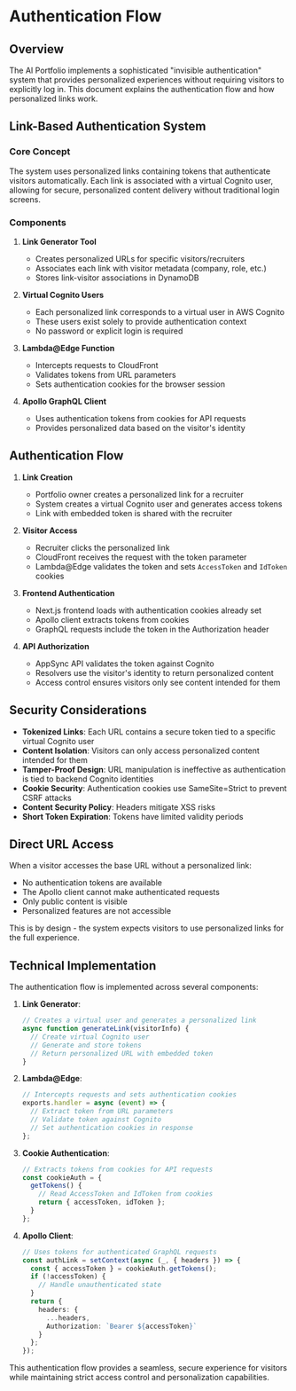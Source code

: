 # Authentication Flow

## Overview

The AI Portfolio implements a sophisticated "invisible authentication" system that provides personalized experiences without requiring visitors to explicitly log in. This document explains the authentication flow and how personalized links work.

## Link-Based Authentication System

### Core Concept

The system uses personalized links containing tokens that authenticate visitors automatically. Each link is associated with a virtual Cognito user, allowing for secure, personalized content delivery without traditional login screens.

### Components

1. **Link Generator Tool**

   - Creates personalized URLs for specific visitors/recruiters
   - Associates each link with visitor metadata (company, role, etc.)
   - Stores link-visitor associations in DynamoDB

2. **Virtual Cognito Users**

   - Each personalized link corresponds to a virtual user in AWS Cognito
   - These users exist solely to provide authentication context
   - No password or explicit login is required

3. **Lambda@Edge Function**

   - Intercepts requests to CloudFront
   - Validates tokens from URL parameters
   - Sets authentication cookies for the browser session

4. **Apollo GraphQL Client**
   - Uses authentication tokens from cookies for API requests
   - Provides personalized data based on the visitor's identity

## Authentication Flow

1. **Link Creation**

   - Portfolio owner creates a personalized link for a recruiter
   - System creates a virtual Cognito user and generates access tokens
   - Link with embedded token is shared with the recruiter

2. **Visitor Access**

   - Recruiter clicks the personalized link
   - CloudFront receives the request with the token parameter
   - Lambda@Edge validates the token and sets `AccessToken` and `IdToken` cookies

3. **Frontend Authentication**

   - Next.js frontend loads with authentication cookies already set
   - Apollo client extracts tokens from cookies
   - GraphQL requests include the token in the Authorization header

4. **API Authorization**
   - AppSync API validates the token against Cognito
   - Resolvers use the visitor's identity to return personalized content
   - Access control ensures visitors only see content intended for them

## Security Considerations

- **Tokenized Links**: Each URL contains a secure token tied to a specific virtual Cognito user
- **Content Isolation**: Visitors can only access personalized content intended for them
- **Tamper-Proof Design**: URL manipulation is ineffective as authentication is tied to backend Cognito identities
- **Cookie Security**: Authentication cookies use SameSite=Strict to prevent CSRF attacks
- **Content Security Policy**: Headers mitigate XSS risks
- **Short Token Expiration**: Tokens have limited validity periods

## Direct URL Access

When a visitor accesses the base URL without a personalized link:

- No authentication tokens are available
- The Apollo client cannot make authenticated requests
- Only public content is visible
- Personalized features are not accessible

This is by design - the system expects visitors to use personalized links for the full experience.

## Technical Implementation

The authentication flow is implemented across several components:

1. **Link Generator**:

   ```typescript
   // Creates a virtual user and generates a personalized link
   async function generateLink(visitorInfo) {
     // Create virtual Cognito user
     // Generate and store tokens
     // Return personalized URL with embedded token
   }
   ```

2. **Lambda@Edge**:

   ```typescript
   // Intercepts requests and sets authentication cookies
   exports.handler = async (event) => {
     // Extract token from URL parameters
     // Validate token against Cognito
     // Set authentication cookies in response
   };
   ```

3. **Cookie Authentication**:

   ```typescript
   // Extracts tokens from cookies for API requests
   const cookieAuth = {
     getTokens() {
       // Read AccessToken and IdToken from cookies
       return { accessToken, idToken };
     }
   };
   ```

4. **Apollo Client**:
   ```typescript
   // Uses tokens for authenticated GraphQL requests
   const authLink = setContext(async (_, { headers }) => {
     const { accessToken } = cookieAuth.getTokens();
     if (!accessToken) {
       // Handle unauthenticated state
     }
     return {
       headers: {
         ...headers,
         Authorization: `Bearer ${accessToken}`
       }
     };
   });
   ```

This authentication flow provides a seamless, secure experience for visitors while maintaining strict access control and personalization capabilities.
